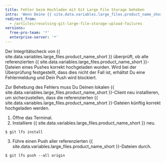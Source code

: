 ```yaml
---
title: Fehler beim Hochladen mit Git Large File Storage beheben
intro: 'Wenn Deine {{ site.data.variables.large_files.product_name_short }}-Dateien nicht richtig hochgeladen werden, kannst Du den Fehler beim Hochladen in mehreren Schritten beheben.'
redirect_from:
  - /articles/resolving-git-large-file-storage-upload-failures
versions:
  free-pro-team: '*'
  enterprise-server: '*'
---
```


Der Integritätscheck von {{ site.data.variables.large_files.product_name_short }} überprüft, ob alle referenzierten {{ site.data.variables.large_files.product_name_short }}-Dateien eines Pushes korrekt hochgeladen wurden. Wird bei der Überprüfung festgestellt, dass dies nicht der Fall ist, erhältst Du eine Fehlermeldung und Dein Push wird blockiert.

Zur Behebung des Fehlers muss Du Deinen lokalen {{ site.data.variables.large_files.product_name_short }}-Client neu installieren, um sicherzustellen, dass die referenzierten {{ site.data.variables.large_files.product_name_short }}-Dateien künftig korrekt hochgeladen werden.

1. Öffne das Terminal.
2. Installiere {{ site.data.variables.large_files.product_name_short }} neu.
  ```shell
  $ git lfs install
  ```
3. Führe einen Push aller referenzierten {{ site.data.variables.large_files.product_name_short }}-Dateien durch.
  ```shell
  $ git lfs push --all origin
  ```
